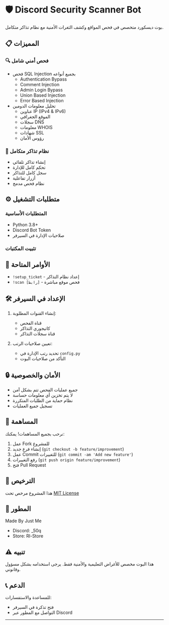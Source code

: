 # 🛡️ Discord Security Scanner Bot

بوت ديسكورد متخصص في فحص المواقع وكشف الثغرات الأمنية مع نظام تذاكر متكامل.

## 📋 المميزات

### 🔍 فحص أمني شامل
- فحص SQL Injection بجميع أنواعه
  - Authentication Bypass
  - Comment Injection
  - Admin Login Bypass
  - Union Based Injection
  - Error Based Injection
- تحليل معلومات الدومين
  - عناوين IP (IPv4 & IPv6)
  - الموقع الجغرافي
  - سجلات DNS
  - معلومات WHOIS
  - شهادات SSL
  - رؤوس الأمان

### 🎫 نظام تذاكر متكامل
- إنشاء تذاكر تلقائي
- تحكم كامل للإدارة
- سجل كامل للتذاكر
- أزرار تفاعلية
- نظام فحص مدمج

## ⚙️ متطلبات التشغيل

### المتطلبات الأساسية
- Python 3.8+
- Discord Bot Token
- صلاحيات الإدارة في السيرفر

### تثبيت المكتبات
## 📝 الأوامر المتاحة

- `!setup_ticket` - إعداد نظام التذاكر
- `!scan [رابط]` - فحص موقع مباشرة

## 🛠️ الإعداد في السيرفر

1. إنشاء القنوات المطلوبة:
   - قناة الفحص
   - كاتيجوري التذاكر
   - قناة سجلات التذاكر

2. تعيين صلاحيات الرتب:
   - تحديد رتب الإدارة في `config.py`
   - التأكد من صلاحيات البوت

## 🔒 الأمان والخصوصية

- جميع عمليات الفحص تتم بشكل آمن
- لا يتم تخزين أي معلومات حساسة
- نظام حماية من الطلبات المتكررة
- تسجيل جميع العمليات

## 🤝 المساهمة

نرحب بجميع المساهمات! يمكنك:
1. عمل Fork للمشروع
2. إنشاء فرع جديد (`git checkout -b feature/improvement`)
3. عمل Commit للتغييرات (`git commit -am 'Add new feature'`)
4. رفع التغييرات (`git push origin feature/improvement`)
5. فتح Pull Request

## 📜 الترخيص

هذا المشروع مرخص تحت [MIT License](LICENSE)

## 👤 المطور

Made By Just Me
- Discord: _50q
- Store: Rl-Store

## ⚠️ تنبيه

هذا البوت مخصص للأغراض التعليمية والأمنية فقط. يرجى استخدامه بشكل مسؤول وقانوني.

## 📞 الدعم

للمساعدة والاستفسارات:
- فتح تذكرة في السيرفر
- التواصل مع المطور عبر Discord

---
